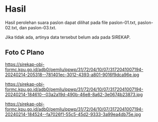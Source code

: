 # Hasil

Hasil perolehan suara paslon dapat dilihat pada file paslon-01.txt, paslon-02.txt, dan paslon-03.txt.

Jika tidak ada, artinya data tersebut belum ada pada SIREKAP.

## Foto C Plano

https://sirekap-obj-formc.kpu.go.id/adb0/pemilu/ppwp/31/72/04/10/07/3172041007194-20240214-205318--781401ec-3012-4393-a801-9016f9dca96e.jpg

https://sirekap-obj-formc.kpu.go.id/adb0/pemilu/ppwp/31/72/04/10/07/3172041007194-20240214-184610--03a2a19d-490b-46e8-8a62-3e0674b23873.jpg

https://sirekap-obj-formc.kpu.go.id/adb0/pemilu/ppwp/31/72/04/10/07/3172041007194-20240214-184524--fa7026f1-55c5-45d2-9333-3a99ea4db75e.jpg

